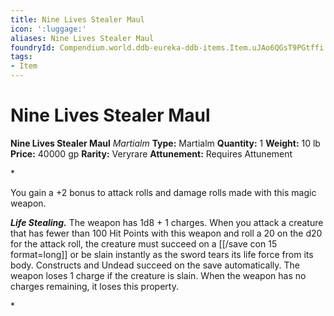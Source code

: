 ```yaml
---
title: Nine Lives Stealer Maul
icon: ':luggage:'
aliases: Nine Lives Stealer Maul
foundryId: Compendium.world.ddb-eureka-ddb-items.Item.uJAo6QGsT9PGtffi
tags:
- Item
---
```


# Nine Lives Stealer Maul

**Nine Lives Stealer Maul**
_Martialm_
**Type:** Martialm
**Quantity:** 1
**Weight:** 10 lb
**Price:** 40000 gp
**Rarity:** Veryrare
**Attunement:** Requires Attunement

*<p>You gain a +2 bonus to attack rolls and damage rolls made with this magic weapon.

***Life Stealing.*** The weapon has 1d8 + 1 charges. When you attack a creature that has fewer than 100 Hit Points with this weapon and roll a 20 on the d20 for the attack roll, the creature must succeed on a [[/save con 15 format=long]] or be slain instantly as the sword tears its life force from its body. Constructs and Undead succeed on the save automatically. The weapon loses 1 charge if the creature is slain. When the weapon has no charges remaining, it loses this property.</p>*